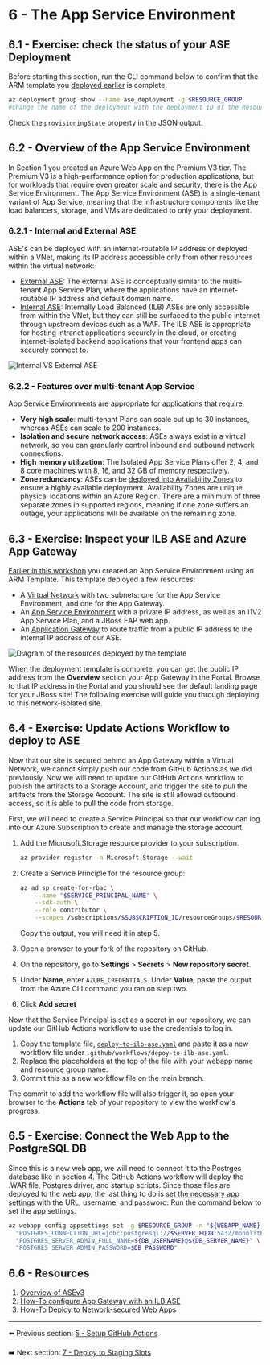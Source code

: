 # 6 - The App Service Environment

## 6.1 - Exercise: check the status of your ASE Deployment

Before starting this section, run the CLI command below to confirm that the ARM template you [deployed earlier](1-environment-setup.md#1.4-Deploy-the-App-Service-Environment) is complete. 

```bash
az deployment group show --name ase_deployment -g $RESOURCE_GROUP
#change the name of the deployment with the deployment ID of the Resource Group. 
```

Check the `provisioningState` property in the JSON output.

## 6.2 - Overview of the App Service Environment

In Section 1 you created an Azure Web App on the Premium V3 tier. The Premium V3 is a high-performance option for production applications, but for workloads that require even greater scale and security, there is the App Service Environment. The App Service Environment (ASE) is a single-tenant variant of App Service, meaning that the infrastructure components like the load balancers, storage, and VMs are dedicated to only your deployment.

### 6.2.1 - Internal and External ASE

ASE's can be deployed with an internet-routable IP address or deployed within a VNet, making its IP address accessible only from other resources within the virtual network:

- [External ASE](https://docs.microsoft.com/azure/app-service/environment/create-external-ase): The external ASE is conceptually similar to the multi-tenant App Service Plan, where the applications have an internet-routable IP address and default domain name.
- [Internal ASE](https://docs.microsoft.com/azure/app-service/environment/create-ilb-ase): Internally Load Balanced (ILB) ASEs are only accessible from within the VNet, but they can still be surfaced to the public internet through upstream devices such as a WAF. The ILB ASE is appropriate for hosting intranet applications securely in the cloud, or creating internet-isolated backend applications that your frontend apps can securely connect to.

![Internal VS External ASE](../img/5-internal-vs-external-ase.png)

### 6.2.2 - Features over multi-tenant App Service

App Service Environments are appropriate for applications that require:

- **Very high scale**: multi-tenant Plans can scale out up to 30 instances, whereas ASEs can scale to 200 instances.
- **Isolation and secure network access**: ASEs always exist in a virtual network, so you can granularly control inbound and outbound network connections.
- **High memory utilization**: The Isolated App Service Plans offer 2, 4, and 8 core machines with 8, 16, and 32 GB of memory respectively.
- **Zone redundancy**: ASEs can be [deployed into Availability Zones](https://azure.github.io/AppService/2019/12/12/App-Service-Environment-Support-for-Availability-Zones.html) to ensure a highly available deployment. Availability Zones are unique physical locations *within* an Azure Region. There are a minimum of three separate zones in supported regions, meaning if one zone suffers an outage, your applications will be available on the remaining zone.

## 6.3 - Exercise: Inspect your ILB ASE and Azure App Gateway

[Earlier in this workshop](1-environment-setup.md#1.4-deploy-the-app-service-environment) you created an App Service Environment using an ARM Template. This template deployed a few resources:

- A [Virtual Network](https://docs.microsoft.com/azure/virtual-network/virtual-networks-overview) with two subnets: one for the App Service Environment, and one for the App Gateway.
- An [App Service Environment](https://docs.microsoft.com/azure/app-service/environment/intro) with a private IP address, as well as an I1V2 App Service Plan, and a JBoss EAP web app.
- An [Application Gateway](https://docs.microsoft.com/azure/application-gateway/) to route traffic from a public IP address to the internal IP address of our ASE.

![Diagram of the resources deployed by the template](../img/5-ASE-deployment-diagram.png)

When the deployment template is complete, you can get the public IP address from the **Overview** section your App Gateway in the Portal. Browse to that IP address in the Portal and you should see the default landing page for your JBoss site! The following exercise will guide you through deploying to this network-isolated site.

## 6.4 - Exercise: Update Actions Workflow to deploy to ASE

Now that our site is secured behind an App Gateway within a Virtual Network, we cannot simply push our code from GitHub Actions as we did previously. Now we will need to update our GitHub Actions workflow to publish the artifacts to a Storage Account, and trigger the site to *pull* the artifacts from the Storage Account. The site is still allowed outbound access, so it is able to pull the code from storage.

First, we will need to create a Service Principal so that our workflow can log into our Azure Subscription to create and manage the storage account.
1. Add the Microsoft.Storage resource provider to your subscription.

    ```bash
    az provider register -n Microsoft.Storage --wait
    ```

2. Create a Service Principle for the resource group:

    ```bash
    az ad sp create-for-rbac \
        --name "$SERVICE_PRINCIPAL_NAME" \
        --sdk-auth \
        --role contributor \
        --scopes /subscriptions/$SUBSCRIPTION_ID/resourceGroups/$RESOURCE_GROUP
    ```

   Copy the output, you will need it in step 5.

3. Open a browser to your fork of the repository on GitHub.
4. On the repository, go to **Settings** > **Secrets** > **New repository secret**.
5. Under **Name**, enter `AZURE_CREDENTIALS`. Under **Value**, paste the output from the Azure CLI command you ran on step two.
6. Click **Add secret**

Now that the Service Principal is set as a secret in our repository, we can update our GitHub Actions workflow to use the credentials to log in.

1. Copy the template file, [`deploy-to-ilb-ase.yaml`](../templates/deploy-to-ilb-ase.yaml) and paste it as a new workflow file under `.github/workflows/depoy-to-ilb-ase.yaml`.
2. Replace the placeholders at the top of the file with your webapp name and resource group name.
3. Commit this as a new workflow file on the main branch.

The commit to add the workflow file will also trigger it, so open your browser to the **Actions** tab of your repository to view the workflow's progress.

## 6.5 - Exercise: Connect the Web App to the PostgreSQL DB

Since this is a new web app, we will need to connect it to the Postrges database like in section 4. The GitHub Actions workflow will deploy the .WAR file, Postgres driver, and startup scripts. Since those files are deployed to the web app, the last thing to do is [set the necessary app settings](4-create-postgres-on-azure.md#4.3.1-create-application-settings) with the URL, username, and password. Run the command below to set the app settings.

```bash
az webapp config appsettings set -g $RESOURCE_GROUP -n "${WEBAPP_NAME}-ase" --settings \
  "POSTGRES_CONNECTION_URL=jdbc:postgresql://$SERVER_FQDN:5432/monolith?sslmode=require" \
  "POSTGRES_SERVER_ADMIN_FULL_NAME=${DB_USERNAME}@${DB_SERVER_NAME}" \
  "POSTGRES_SERVER_ADMIN_PASSWORD=$DB_PASSWORD"
```

## 6.6 - Resources

1. [Overview of ASEv3](https://docs.microsoft.com/azure/app-service/environment/overview)
2. [How-To configure App Gateway with an ILB ASE](https://docs.microsoft.com/azure/app-service/environment/integrate-with-application-gateway)
3. [How-To Deploy to Network-secured Web Apps](https://azure.github.io/AppService/2021/03/01/deploying-to-network-secured-sites-2.html)

---

⬅️ Previous section: [5 - Setup GitHub Actions](5-set-up-github-actions.md)

➡️ Next section: [7 - Deploy to Staging Slots](7-deploy-to-staging-slots.md)
